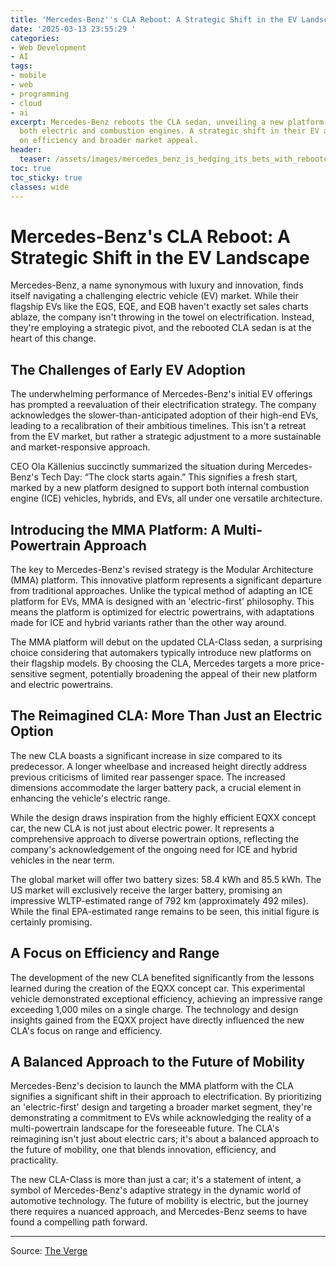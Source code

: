 ```yaml
---
title: 'Mercedes-Benz''s CLA Reboot: A Strategic Shift in the EV Landscape'
date: '2025-03-13 23:55:29 '
categories:
- Web Development
- AI
tags:
- mobile
- web
- programming
- cloud
- ai
excerpt: Mercedes-Benz reboots the CLA sedan, unveiling a new platform designed for
  both electric and combustion engines. A strategic shift in their EV approach, focusing
  on efficiency and broader market appeal.
header:
  teaser: /assets/images/mercedes_benz_is_hedging_its_bets_with_rebooted_cl_20250313235527.jpg
toc: true
toc_sticky: true
classes: wide
---
```


# Mercedes-Benz's CLA Reboot: A Strategic Shift in the EV Landscape

Mercedes-Benz, a name synonymous with luxury and innovation, finds itself navigating a challenging electric vehicle (EV) market.  While their flagship EVs like the EQS, EQE, and EQB haven't exactly set sales charts ablaze, the company isn't throwing in the towel on electrification. Instead, they're employing a strategic pivot, and the rebooted CLA sedan is at the heart of this change.

## The Challenges of Early EV Adoption

The underwhelming performance of Mercedes-Benz's initial EV offerings has prompted a reevaluation of their electrification strategy.  The company acknowledges the slower-than-anticipated adoption of their high-end EVs, leading to a recalibration of their ambitious timelines.  This isn't a retreat from the EV market, but rather a strategic adjustment to a more sustainable and market-responsive approach.

CEO Ola Källenius succinctly summarized the situation during Mercedes-Benz's Tech Day: “The clock starts again.”  This signifies a fresh start, marked by a new platform designed to support both internal combustion engine (ICE) vehicles, hybrids, and EVs, all under one versatile architecture.

## Introducing the MMA Platform: A Multi-Powertrain Approach

The key to Mercedes-Benz's revised strategy is the Modular Architecture (MMA) platform.  This innovative platform represents a significant departure from traditional approaches.  Unlike the typical method of adapting an ICE platform for EVs, MMA is designed with an 'electric-first' philosophy. This means the platform is optimized for electric powertrains, with adaptations made for ICE and hybrid variants rather than the other way around.

The MMA platform will debut on the updated CLA-Class sedan, a surprising choice considering that automakers typically introduce new platforms on their flagship models.  By choosing the CLA, Mercedes targets a more price-sensitive segment, potentially broadening the appeal of their new platform and electric powertrains.

## The Reimagined CLA: More Than Just an Electric Option

The new CLA boasts a significant increase in size compared to its predecessor.  A longer wheelbase and increased height directly address previous criticisms of limited rear passenger space.  The increased dimensions accommodate the larger battery pack, a crucial element in enhancing the vehicle's electric range.

While the design draws inspiration from the highly efficient EQXX concept car, the new CLA is not just about electric power. It represents a comprehensive approach to diverse powertrain options, reflecting the company's acknowledgement of the ongoing need for ICE and hybrid vehicles in the near term.

The global market will offer two battery sizes: 58.4 kWh and 85.5 kWh.  The US market will exclusively receive the larger battery, promising an impressive WLTP-estimated range of 792 km (approximately 492 miles).  While the final EPA-estimated range remains to be seen, this initial figure is certainly promising.

## A Focus on Efficiency and Range

The development of the new CLA benefited significantly from the lessons learned during the creation of the EQXX concept car.  This experimental vehicle demonstrated exceptional efficiency, achieving an impressive range exceeding 1,000 miles on a single charge.  The technology and design insights gained from the EQXX project have directly influenced the new CLA's focus on range and efficiency.

## A Balanced Approach to the Future of Mobility

Mercedes-Benz's decision to launch the MMA platform with the CLA signifies a significant shift in their approach to electrification.  By prioritizing an 'electric-first' design and targeting a broader market segment, they're demonstrating a commitment to EVs while acknowledging the reality of a multi-powertrain landscape for the foreseeable future. The CLA's reimagining isn't just about electric cars; it's about a balanced approach to the future of mobility, one that blends innovation, efficiency, and practicality.

The new CLA-Class is more than just a car; it's a statement of intent, a symbol of Mercedes-Benz's adaptive strategy in the dynamic world of automotive technology.  The future of mobility is electric, but the journey there requires a nuanced approach, and Mercedes-Benz seems to have found a compelling path forward.


---

Source: [The Verge](https://www.theverge.com/news/628464/mercedes-benz-cla-ev-hybrid-mma-platform)